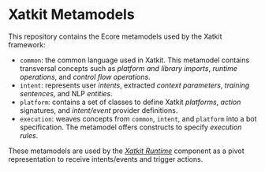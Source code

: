 Xatkit Metamodels
=====

This repository contains the Ecore metamodels used by the Xatkit framework:
- `common`: the common language used in Xatkit. This metamodel contains transversal concepts such as *platform and library imports*, *runtime operations*, and *control flow operations*.
- `intent`: represents user *intents*, extracted *context parameters*, *training sentences*, and NLP *entities*.
- `platform`: contains a set of classes to define Xatkit *platforms*, *action* signatures, and *intent/event* provider definitions.
- `execution`: weaves concepts from `common`, `intent`, and `platform` into a bot specification. The metamodel offers constructs to specify *execution rules*.

These metamodels are used by the [*Xatkit Runtime*](https://github.com/xatkit-bot-platform/xatkit-runtime) component as a pivot representation to receive intents/events and trigger actions. 
